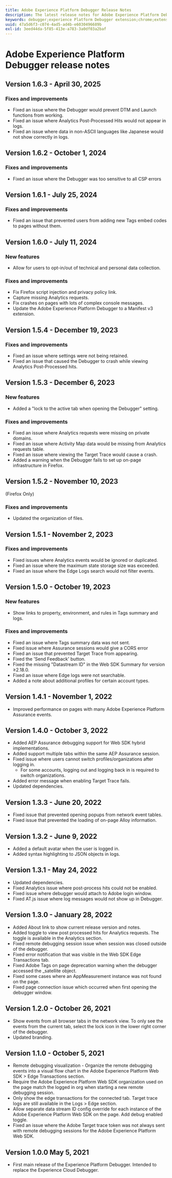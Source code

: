 ```yaml
---
title: Adobe Experience Platform Debugger Release Notes
description: The latest release notes for Adobe Experience Platform Debugger.
keywords: debugger;experience Platform Debugger extension;chrome;extension;release notes
uuid: 47a5d6f3-c074-4ad5-ad4b-e6030496689b
exl-id: 3eed44da-5f85-413e-a783-3a0df03a2baf
---
```

# Adobe Experience Platform Debugger release notes

## Version 1.6.3 - April 30, 2025

### Fixes and improvements

* Fixed an issue where the Debugger would prevent DTM and Launch functions from working.
* Fixed an issue where Analytics Post-Processed Hits would not appear in logs.
* Fixed an issue where data in non-ASCII languages like Japanese would not show correctly in logs.

## Version 1.6.2 - October 1, 2024

### Fixes and improvements

* Fixed an issue where the Debugger was too sensitive to all CSP errors

## Version 1.6.1 - July 25, 2024

### Fixes and improvements

* Fixed an issue that prevented users from adding new Tags embed codes to pages without them.

## Version 1.6.0 - July 11, 2024

### New features

* Allow for users to opt-in/out of technical and personal data collection.

### Fixes and improvements

* Fix Firefox script injection and privacy policy link.
* Capture missing Analytics requests.
* Fix crashes on pages with lots of complex console messages.
* Update the Adobe Experience Platform Debugger to a Manifest v3 extension.

## Version 1.5.4 - December 19, 2023

### Fixes and improvements

* Fixed an issue where settings were not being retained.
* Fixed an issue that caused the Debugger to crash while viewing Analytics Post-Processed hits.

## Version 1.5.3 - December 6, 2023

### New features

* Added a "lock to the active tab when opening the Debugger" setting.

### Fixes and improvements

* Fixed an issue where Analytics requests were missing on private domains.
* Fixed an issue where Activity Map data would be missing from Analytics requests table.
* Fixed an issue where viewing the Target Trace would cause a crash.
* Added a warning when the Debugger fails to set up on-page infrastructure in Firefox.

## Version 1.5.2 - November 10, 2023

(Firefox Only)

### Fixes and improvements

* Updated the organization of files.

## Version 1.5.1 - November 2, 2023

### Fixes and improvements

* Fixed issues where Analytics events would be ignored or duplicated.
* Fixed an issue where the maximum state storage size was exceeded.
* Fixed an issue where the Edge Logs search would not filter events.

## Version 1.5.0 - October 19, 2023

### New features

* Show links to property, environment, and rules in Tags summary and logs.

### Fixes and improvements

* Fixed an issue where Tags summary data was not sent.
* Fixed issue where Assurance sessions would give a CORS error
* Fixed an issue that prevented Target Trace from appearing.
* Fixed the 'Send Feedback' button.
* Fixed the missing "Datastream ID" in the Web SDK Summary for version ≥2.18.0.
* Fixed an issue where Edge logs were not searchable.
* Added a note about additional profiles for certain account types.

## Version 1.4.1 - November 1, 2022

* Improved performance on pages with many Adobe Experience Platform Assurance events.

## Version 1.4.0 - October 3, 2022

* Added AEP Assurance debugging support for Web SDK hybrid implementations.
* Added support multiple tabs within the same AEP Assurance session.
* Fixed issue where users cannot switch profiles/organizations after logging in.
  * For some accounts, logging out and logging back in is required to switch organizations.
* Added error message when enabling Target Trace fails.
* Updated dependencies.

## Version 1.3.3 - June 20, 2022

* Fixed issue that prevented opening popups from network event tables.
* Fixed issue that prevented the loading of on-page Alloy information.

## Version 1.3.2 - June 9, 2022

* Added a default avatar when the user is logged in.
* Added syntax highlighting to JSON objects in logs. 

## Version 1.3.1 - May 24, 2022

* Updated dependencies.
* Fixed Analytics issue where post-process hits could not be enabled.
* Fixed issue where debugger would attach to Adobe login window.
* Fixed AT.js issue where log messages would not show up in Debugger.

## Version 1.3.0 - January 28, 2022

* Added About link to show current release version and notes.
* Added toggle to view post processed hits for Analytics requests. The toggle is available in the Analytics section.
* Fixed remote debugging session issue when session was closed outside of the debugger.
* Fixed error notification that was visible in the Web SDK Edge Transactions tab.
* Fixed Adobe Tags on page deprecation warning when the debugger accessed the _satellite object.
* Fixed some cases where an AppMeasurement instance was not found on the page.
* Fixed page connection issue which occurred when first opening the debugger window.

## Version 1.2.0 - October 26, 2021

* Show events from all browser tabs in the network view. To only see the events from the current tab, select the lock icon in the lower right corner of the debugger.
* Updated branding.

## Version 1.1.0 - October 5, 2021

* Remote debugging visualization - Organize the remote debugging events into a visual flow chart in the Adobe Experience Platform Web SDK > Edge Transactions section.
* Require the Adobe Experience Platform Web SDK organization used on the page match the logged in org when starting a new remote debugging session.
* Only show the edge transactions for the connected tab. Target trace logs are still available in the Logs > Edge section.
* Allow separate data stream ID config override for each instance of the Adobe Experience Platform Web SDK on the page. Add debug enabled toggle.
* Fixed an issue where the Adobe Target trace token was not always sent with remote debugging sessions for the Adobe Experience Platform Web SDK.

## Version 1.0.0 May 5, 2021

* First main release of the Experience Platform Debugger. Intended to replace the Experience Cloud Debugger.

